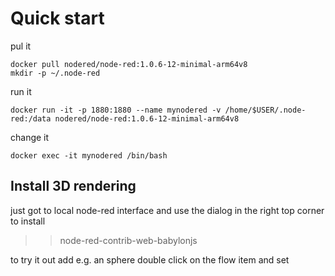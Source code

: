 # Quick start
pul it
```
docker pull nodered/node-red:1.0.6-12-minimal-arm64v8
mkdir -p ~/.node-red
```
run it
```
docker run -it -p 1880:1880 --name mynodered -v /home/$USER/.node-red:/data nodered/node-red:1.0.6-12-minimal-arm64v8
```
change it
```
docker exec -it mynodered /bin/bash
```


## Install 3D rendering
just got to local node-red interface and use the dialog in the right top corner to install
>>node-red-contrib-web-babylonjs

to try it out add e.g. an sphere
double click on the flow item and set
